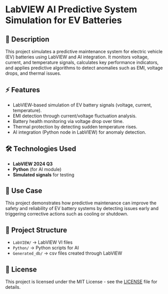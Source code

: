 # LabVIEW AI Predictive System Simulation for EV Batteries

## 📌 Description
This project simulates a predictive maintenance system for electric vehicle (EV) batteries using LabVIEW and AI integration. 
It monitors voltage, current, and temperature signals, calculates key performance indicators, and applies predictive algorithms to detect anomalies such as EMI, voltage drops, and thermal issues.

## ⚡ Features
- LabVIEW-based simulation of EV battery signals (voltage, current, temperature).
- EMI detection through current/voltage fluctuation analysis.
- Battery health monitoring via voltage drop over time.
- Thermal protection by detecting sudden temperature rises.
- AI integration (Python node in LabVIEW) for anomaly detection.

## 🛠️ Technologies Used
- **LabVIEW 2024 Q3**
- **Python** (for AI module)
- **Simulated signals** for testing

## 🚗 Use Case
This project demonstrates how predictive maintenance can improve the safety and reliability of EV battery systems by detecting issues early and triggering corrective actions such as cooling or shutdown.

## 📂 Project Structure
- `LabVIEW/` → LabVIEW VI files
- `Python/` → Python scripts for AI
- `Generated_db/` → csv files created through LabVIEW

## 📜 License
This project is licensed under the MIT License - see the [LICENSE](LICENSE) file for details.
